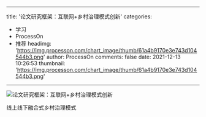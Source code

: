 
---
title: '论文研究框架：互联网+乡村治理模式创新'
categories: 
 - 学习
 - ProcessOn
 - 推荐
headimg: 'https://img.processon.com/chart_image/thumb/61a4b9170e3e743d104544b3.png'
author: ProcessOn
comments: false
date: 2021-12-13 10:26:53
thumbnail: 'https://img.processon.com/chart_image/thumb/61a4b9170e3e743d104544b3.png'
---

<div>   
<img class="thumb" alt="论文研究框架：互联网+乡村治理模式创新" src="https://img.processon.com/chart_image/thumb/61a4b9170e3e743d104544b3.png" referrerpolicy="no-referrer">
<p>线上线下融合式乡村治理模式</p>  
</div>
            